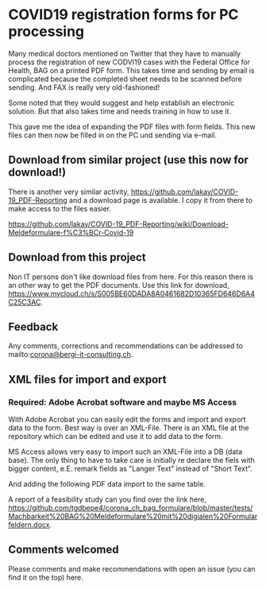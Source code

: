 # COVID19 registration forms for PC processing

Many medical doctors mentioned on Twitter that they have to manually process the registration of new CODVI19 cases with the Federal Office for Health, BAG on a printed PDF form. This takes time and sending by email is complicated because the completed sheet needs to be scanned before sending. And FAX is really very old-fashioned!

Some noted that they would suggest and help establish an electronic solution. But that also takes time and needs training in how to use it.

This gave me the idea of ​​expanding the PDF files with form fields. This new files can then now be filled in on the PC und sending via e-mail.

## Download from similar project (use this now for download!)

There is another very similar activity, https://github.com/lakay/COVID-19_PDF-Reporting and a download page is available. I copy it from there to make access to the files easier. 

https://github.com/lakay/COVID-19_PDF-Reporting/wiki/Download-Meldeformulare-f%C3%BCr-Covid-19

## Download from this project

Non IT persons don't like download files from here. For this reason there is an other way to get the PDF documents. Use this link for download, https://www.mycloud.ch/s/S005BE60DADA8A0461682D10365FD646D6A4C25C3AC.

## Feedback
Any comments, corrections and recommendations can be addressed to mailto:corona@bergi-it-consulting.ch.

## XML files for import and export

### Required: Adobe Acrobat software and maybe MS Access

With Adobe Acrobat you can easily edit the forms and import and export data to the form. Best way is over an XML-File. There is an XML file at the repository which can be edited and use it to add data to the form.

MS Access allows very easy to import such an XML-File into a DB (data base). The only thing to have to take care is initially re declare the fiels with bigger content, e.E. remark fields as "Langer Text" instead of "Short Text".

And adding the following PDF data import to the same table.

A report of a feasibility study can you find over the link here, https://github.com/tgdbepe4/corona_ch_bag_formulare/blob/master/tests/Machbarkeit%20BAG%20Meldeformulare%20mit%20digialen%20Formularfeldern.docx.

## Comments welcomed

Please comments and make recommendations with open an issue (you can find it on the top) here.

